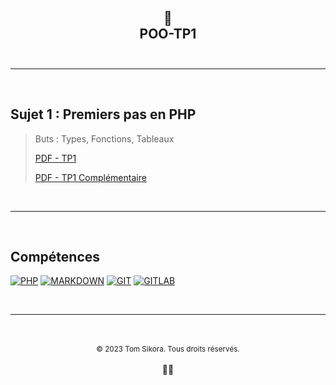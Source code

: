 <div align="center">
    <h2>
        🤖<br>POO-TP1<br>
        <br>
    </h2>
</div>

---

<br>

<h2>Sujet 1 : Premiers pas en PHP</h2>

> Buts : Types, Fonctions, Tableaux
>
> [PDF - TP1](TP1_POO.pdf)
>
> [PDF - TP1 Complémentaire](TP1_POO_Complementaire.pdf)

<br>

---

<br>

<h2>Compétences</h2>

[![PHP](https://img.shields.io/badge/PHP-777BB4?style=for-the-badge&logo=php&logoColor=white)](https://www.php.net/)
[![MARKDOWN](https://img.shields.io/badge/Markdown-000000?style=for-the-badge&logo=markdown&logoColor=white)](https://www.markdownguide.org/)
[![GIT](https://img.shields.io/badge/Git-E34F26?style=for-the-badge&logo=git&logoColor=white)](https://git-scm.com/)
[![GITLAB](https://img.shields.io/badge/GitLab-330F63?style=for-the-badge&logo=gitlab&logoColor=white)](https://about.gitlab.com/)

<br>

---

<div align="center">
    <br>
    <br>
    <div>
        <sub>&copy; 2023 Tom Sikora. Tous droits réservés.</sub>
    </div>
    <br>
    👨‍💻
</div>
